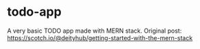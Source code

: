 # todo-app
A very basic TODO app made with MERN stack. Original post: https://scotch.io/@deityhub/getting-started-with-the-mern-stack 
